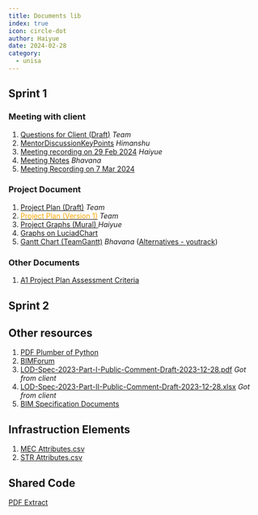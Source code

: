 ```yaml
---
title: Documents lib
index: true
icon: circle-dot
author: Haiyue
date: 2024-02-28
category:
  - unisa
---
```


## Sprint 1

### Meeting with client
1. [Questions for Client (Draft)](https://docs.google.com/document/d/1IKaZ9hKDO8QQo21MioD2j2PlcSrEx1DGzG3lsiGhxvY/edit?usp=sharing) *Team*
2. [MentorDiscussionKeyPoints](https://docs.google.com/document/d/11PcQwoEWbtq-G9VlbeCa3OlfglF-R1GfdtGMMEZ58eM/edit?usp=sharing) *Himanshu*
3. [Meeting recording on 29 Feb 2024](https://drive.google.com/file/d/1eF4VnX4zkG_UG1cTyYaRa-l_aRvTPSZ_/view?usp=sharing) *Haiyue*
4. [Meeting Notes](https://docs.google.com/document/d/1t3sMxVWXk6mFqW6Lz5hCD-OB80WuLkM-/edit?usp=sharing&ouid=106787089512376359793&rtpof=true&sd=true) *Bhavana*
5. [Meeting Recording on 7 Mar 2024](https://mymailunisaedu-my.sharepoint.com/:v:/g/personal/wanhy149_mymail_unisa_edu_au/EdgFQhSvVJNCmPb_ynkiqDoBmixlTaGTRIiemhkbRFlcOA?e=zmhvMt&nav=eyJyZWZlcnJhbEluZm8iOnsicmVmZXJyYWxBcHAiOiJTdHJlYW1XZWJBcHAiLCJyZWZlcnJhbFZpZXciOiJTaGFyZURpYWxvZy1MaW5rIiwicmVmZXJyYWxBcHBQbGF0Zm9ybSI6IldlYiIsInJlZmVycmFsTW9kZSI6InZpZXcifX0%3D)




### Project Document
1. [Project Plan (Draft)](https://docs.google.com/document/d/1GOj1oxibNm83JU6xC9N0sXlsWGye_6amnjLHpRkT0k8/edit?usp=sharing) *Team*
1. [<span style="color:orange">Project Plan (Version 1)</span>](https://docs.google.com/document/d/1-p13bTgR3TbA_fCd6gk4cGnbww4N_5R5XNS0Dr93tj8/edit) *Team*
1. [Project Graphs (Mural) ](https://app.mural.co/t/hismap2267/m/hismap2267/1709251500326/97a34f6bd21467be2c5feb88453b3db5ca38d486?sender=u724631008138a5a67fce1859) *Haiyue*
1. [Graphs on LuciadChart](https://lucid.app/lucidchart/4c1d7954-a631-42da-9d1b-b194daf30763/edit?viewport_loc=-2388%2C-1584%2C2522%2C1626%2C0_0&invitationId=inv_50df9c36-e43c-4150-86bf-be7211cad411)
1. [Gantt Chart (TeamGantt)](https://app.teamgantt.com/projects/gantt?ids=3871710) *Bhavana*  ([Alternatives - youtrack](https://youtrack.cloud))

### Other Documents
1. [A1 Project Plan Assessment Criteria](https://docs.google.com/document/d/1Dh_HPchtWw5M3K_LgxFamf-HaYCGfTUA8d9_Tt7DZe4/edit?usp=sharing)

## Sprint 2

## Other resources
1. [PDF Plumber of Python](https://pypi.org/project/pdfplumber/)
2. [BIMForum](https://bimforum.org/)
3. [LOD-Spec-2023-Part-I-Public-Comment-Draft-2023-12-28.pdf](https://bimforum.org/wp-content/uploads/2023/10/LOD-Spec-2023-Part-I-Public-Comment-Draft-2023-12-28.pdf) *Got from client*
4. [LOD-Spec-2023-Part-II-Public-Comment-Draft-2023-12-28.xlsx](https://bimforum.org/wp-content/uploads/2023/10/LOD-Spec-2023-Part-II-Public-Comment-Draft-2023-12-28.xlsx) *Got from client*
5. [BIM Specification Documents](https://bimforum.org/resource/lod-level-of-development-lod-specification/)

## Infrastruction Elements
1. [MEC Attributes.csv](/data/unisa/CapstoneProfessionalProject/MEC%20Attributes.csv)
2. [STR Attributes.csv](/data/unisa/CapstoneProfessionalProject/STR%20Attributes.csv)




## Shared Code
[PDF Extract](https://colab.research.google.com/drive/1gHRhzZ68XqggCfoN-aGXAT-UcLDGgbUm?usp=sharing)